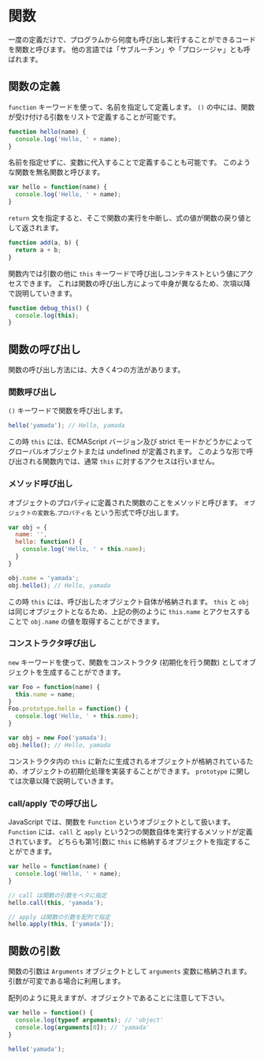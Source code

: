 # 関数

一度の定義だけで、プログラムから何度も呼び出し実行することができるコードを関数と呼びます。
他の言語では「サブルーチン」や「プロシージャ」とも呼ばれます。

## 関数の定義

`function` キーワードを使って、名前を指定して定義します。
`()` の中には、関数が受け付ける引数をリストで定義することが可能です。

```javascript
function hello(name) {
  console.log('Hello, ' + name);
}
```

名前を指定せずに、変数に代入することで定義することも可能です。
このような関数を無名関数と呼びます。

```javascript
var hello = function(name) {
  console.log('Hello, ' + name);
}
```

`return` 文を指定すると、そこで関数の実行を中断し、式の値が関数の戻り値として返されます。

```javascript
function add(a, b) {
  return a + b;
}
```

関数内では引数の他に `this` キーワードで呼び出しコンテキストという値にアクセスできます。
これは関数の呼び出し方によって中身が異なるため、次項以降で説明していきます。

```javascript
function debug_this() {
  console.log(this);
}
```

## 関数の呼び出し

関数の呼び出し方法には、大きく4つの方法があります。

### 関数呼び出し

`()` キーワードで関数を呼び出します。

```javascript
hello('yamada'); // Hello, yamada
```

この時 `this` には、ECMAScript バージョン及び strict モードかどうかによって
グローバルオブジェクトまたは undefined が定義されます。
このような形で呼び出される関数内では、通常 `this` に対するアクセスは行いません。

### メソッド呼び出し

オブジェクトのプロパティに定義された関数のことをメソッドと呼びます。
`オブジェクトの変数名`.`プロパティ名` という形式で呼び出します。

```javascript
var obj = {
  name: '',
  hello: function() {
    console.log('Hello, ' + this.name);
  }
}

obj.name = 'yamada';
obj.hello(); // Hello, yamada
```

この時 `this` には、呼び出したオブジェクト自体が格納されます。
`this` と `obj` は同じオブジェクトとなるため、上記の例のように `this.name` とアクセスすることで `obj.name` の値を取得することができます。

### コンストラクタ呼び出し

`new` キーワードを使って、関数をコンストラクタ (初期化を行う関数) としてオブジェクトを生成することができます。

```javascript
var Foo = function(name) {
  this.name = name;
}
Foo.prototype.hello = function() {
  console.log('Hello, ' + this.name);
}

var obj = new Foo('yamada');
obj.hello(); // Hello, yamada
```

コンストラクタ内の `this` に新たに生成されるオブジェクトが格納されているため、オブジェクトの初期化処理を実装することができます。
`prototype` に関しては次章以降で説明していきます。

### call/apply での呼び出し

JavaScript では、関数を `Function` というオブジェクトとして扱います。
`Function` には、`call` と `apply` という2つの関数自体を実行するメソッドが定義されています。
どちらも第1引数に `this` に格納するオブジェクトを指定することができます。

```javascript
var hello = function(name) {
  console.log('Hello, ' + name);
}

// call は関数の引数をベタに指定
hello.call(this, 'yamada');

// apply は関数の引数を配列で指定
hello.apply(this, ['yamada']);
```

## 関数の引数

関数の引数は `Arguments` オブジェクトとして `arguments` 変数に格納されます。
引数が可変である場合に利用します。

配列のように見えますが、オブジェクトであることに注意して下さい。

```javascript
var hello = function() {
  console.log(typeof arguments); // 'object'
  console.log(arguments[0]); // 'yamada'
}

hello('yamada');
```
